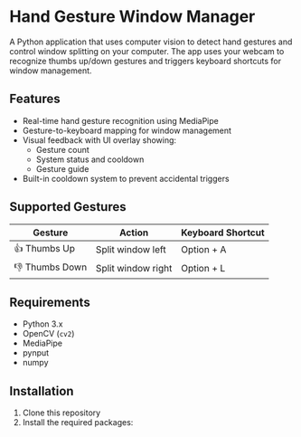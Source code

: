 # Hand Gesture Window Manager

A Python application that uses computer vision to detect hand gestures and control window splitting on your computer. The app uses your webcam to recognize thumbs up/down gestures and triggers keyboard shortcuts for window management.

## Features

- Real-time hand gesture recognition using MediaPipe
- Gesture-to-keyboard mapping for window management
- Visual feedback with UI overlay showing:
  - Gesture count
  - System status and cooldown
  - Gesture guide
- Built-in cooldown system to prevent accidental triggers

## Supported Gestures

| Gesture | Action | Keyboard Shortcut |
|---------|--------|-------------------|
| 👍 Thumbs Up | Split window left | Option + A |
| 👎 Thumbs Down | Split window right | Option + L |

## Requirements

- Python 3.x
- OpenCV (`cv2`)
- MediaPipe
- pynput
- numpy

## Installation

1. Clone this repository
2. Install the required packages: 
